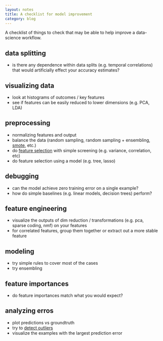 ```yaml
---
layout: notes
title: A checklist for model improvement
category: blog
---
```


A checklist of things to check that may be able to help improve a data-science workflow.

## data splitting

- is there any dependence within data splits (e.g. temporal correlations) that would artificially effect your accuracy estimates?

## visualizing data

- look at histograms of outcomes / key features
- see if features can be easily reduced to lower dimensions (e.g. PCA, LDA)

## preprocessing

- normalizing features and output
- balance the data (random sampling, random sampling + ensembling, [smote](https://jair.org/index.php/jair/article/view/10302), etc.)
- do [feature selection](https://scikit-learn.org/stable/modules/feature_selection.html) with simple screening (e.g. variance, correlation, etc)
- do feature selection using a model (e.g. tree, lasso)

## debugging

- can the model achieve zero training error on a single example?
- how do simple baselines (e.g. linear models, decision trees) perform?

## feature engineering

- visualize the outputs of dim reduction / transformations (e.g. pca, sparse coding, nmf) on your features
- for correlated features, group them together or extract out a more stable feature

## modeling

- try simple rules to cover most of the cases
- try ensembling

## feature importances

- do feature importances match what you would expect?

## analyzing erros

- plot predictions vs groundtruth
- try to [detect outliers](https://scikit-learn.org/stable/modules/outlier_detection.html)
- visualize the examples with the largest prediction error
